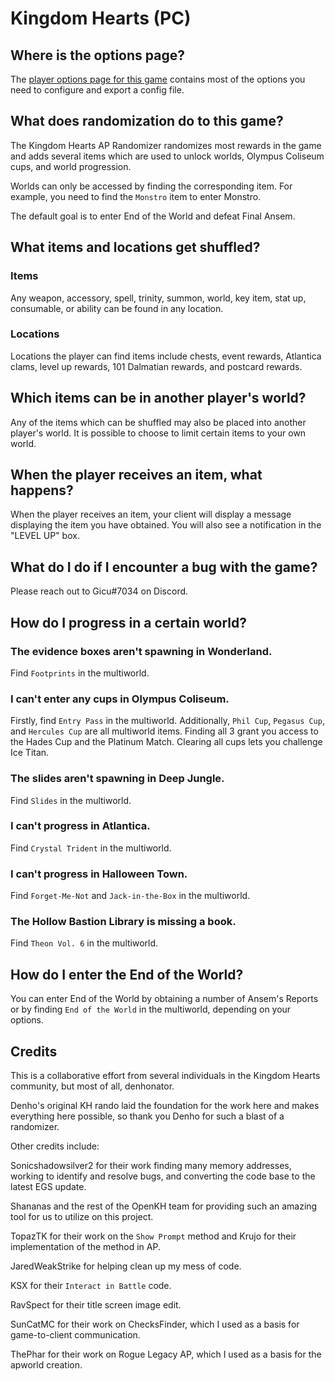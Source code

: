 # Kingdom Hearts (PC)

## Where is the options page?

The [player options page for this game](../player-options) contains most of the options you need to 
configure and export a config file.

## What does randomization do to this game?

The Kingdom Hearts AP Randomizer randomizes most rewards in the game and adds several items which are used to unlock worlds, Olympus Coliseum cups, and world progression.

Worlds can only be accessed by finding the corresponding item.  For example, you need to find the `Monstro` item to enter Monstro.

The default goal is to enter End of the World and defeat Final Ansem.

## What items and locations get shuffled?

### Items

Any weapon, accessory, spell, trinity, summon, world, key item, stat up, consumable, or ability can be found in any location.

### Locations

Locations the player can find items include chests, event rewards, Atlantica clams, level up rewards, 101 Dalmatian rewards, and postcard rewards.

## Which items can be in another player's world?

Any of the items which can be shuffled may also be placed into another player's world. It is possible to choose to limit
certain items to your own world.
## When the player receives an item, what happens?

When the player receives an item, your client will display a message displaying the item you have obtained.  You will also see a notification in the "LEVEL UP" box.

## What do I do if I encounter a bug with the game?

Please reach out to Gicu#7034 on Discord.

## How do I progress in a certain world?

### The evidence boxes aren't spawning in Wonderland.

Find `Footprints` in the multiworld.

### I can't enter any cups in Olympus Coliseum.

Firstly, find `Entry Pass` in the multiworld.  Additionally, `Phil Cup`, `Pegasus Cup`, and `Hercules Cup` are all multiworld items.  Finding all 3 grant you access to the Hades Cup and the Platinum Match.  Clearing all cups lets you challenge Ice Titan.

### The slides aren't spawning in Deep Jungle.

Find `Slides` in the multiworld.

### I can't progress in Atlantica.
Find `Crystal Trident` in the multiworld.

### I can't progress in Halloween Town.

Find `Forget-Me-Not` and `Jack-in-the-Box` in the multiworld.

### The Hollow Bastion Library is missing a book.

Find `Theon Vol. 6` in the multiworld.

## How do I enter the End of the World?

You can enter End of the World by obtaining a number of Ansem's Reports or by finding `End of the World` in the multiworld, depending on your options.

## Credits
This is a collaborative effort from several individuals in the Kingdom Hearts community, but most of all, denhonator.

Denho's original KH rando laid the foundation for the work here and makes everything here possible, so thank you Denho for such a blast of a randomizer.

Other credits include:

Sonicshadowsilver2 for their work finding many memory addresses, working to identify and resolve bugs, and converting the code base to the latest EGS update.

Shananas and the rest of the OpenKH team for providing such an amazing tool for us to utilize on this project.

TopazTK for their work on the `Show Prompt` method and Krujo for their implementation of the method in AP.

JaredWeakStrike for helping clean up my mess of code.

KSX for their `Interact in Battle` code.

RavSpect for their title screen image edit.

SunCatMC for their work on ChecksFinder, which I used as a basis for game-to-client communication.

ThePhar for their work on Rogue Legacy AP, which I used as a basis for the apworld creation.
